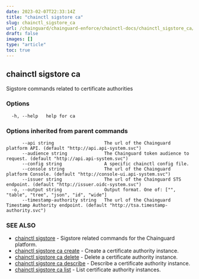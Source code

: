 ```yaml
---
date: 2023-02-07T22:33:14Z
title: "chainctl sigstore ca"
slug: chainctl_sigstore_ca
url: /chainguard/chainguard-enforce/chainctl-docs/chainctl_sigstore_ca/
draft: false
images: []
type: "article"
toc: true
---
```

## chainctl sigstore ca

Sigstore commands related to certificate authorities

### Options

```
  -h, --help   help for ca
```

### Options inherited from parent commands

```
      --api string                   The url of the Chainguard platform API. (default "http://api.api-system.svc")
      --audience string              The Chainguard token audience to request. (default "http://api.api-system.svc")
      --config string                A specific chainctl config file.
      --console string               The url of the Chainguard platform Console. (default "http://console-ui.api-system.svc")
      --issuer string                The url of the Chainguard STS endpoint. (default "http://issuer.oidc-system.svc")
  -o, --output string                Output format. One of: ["", "table", "tree", "json", "id", "wide"]
      --timestamp-authority string   The url of the Chainguard Timestamp Authority endpoint. (default "http://tsa.timestamp-authority.svc")
```

### SEE ALSO

* [chainctl sigstore](/chainguard/chainguard-enforce/chainctl-docs/chainctl_sigstore/)	 - Sigstore related commands for the Chainguard platform.
* [chainctl sigstore ca create](/chainguard/chainguard-enforce/chainctl-docs/chainctl_sigstore_ca_create/)	 - Create a certificate authority instance.
* [chainctl sigstore ca delete](/chainguard/chainguard-enforce/chainctl-docs/chainctl_sigstore_ca_delete/)	 - Delete a certificate authority instance.
* [chainctl sigstore ca describe](/chainguard/chainguard-enforce/chainctl-docs/chainctl_sigstore_ca_describe/)	 - Describe a certificate authority instance.
* [chainctl sigstore ca list](/chainguard/chainguard-enforce/chainctl-docs/chainctl_sigstore_ca_list/)	 - List certificate authority instances.

